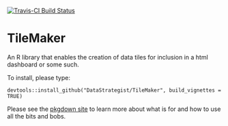 
[![Travis-CI Build Status](https://travis-ci.org/DataStrategist/TileMaker.svg?branch=master)](https://travis-ci.org/DataStrategist/TileMaker)

TileMaker
=========

An R library that enables the creation of data tiles for inclusion in a html dashboard or some such.

To install, please type:

    devtools::install_github("DataStrategist/TileMaker", build_vignettes = TRUE)

Please see the [pkgdown site](http://datastrategist.github.io/TileMaker/) to learn more about what is for and how to use all the bits and bobs.
